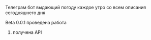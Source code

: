Телеграм бот  выдающий погоду каждое утро 
со всем описания сегодняшнего дня 


Beta 0.0.1 проведена работа  
1)  получена API 
